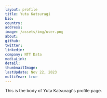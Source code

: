 ```yaml
---
layout: profile
title: Yuta Katsuragi
bio: 
country: 
address: 
image: /assets/img/user.png
about: 
github:
twitter: 
linkedin:
company: NTT Data
mediaLink:
detail: 
thumbnailImage:
lastUpdate: Nov 22, 2023 
multiYear: true
---
```


This is the body of Yuta Katsuragi's profile page.
